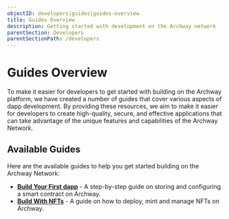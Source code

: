 ```yaml
---
objectID: developers|guides|guides-overview
title: Guides Overview
description: Getting started with development on the Archway network
parentSection: Developers
parentSectionPath: /developers
---
```


# Guides Overview

To make it easier for developers to get started with building on the Archway platform, we have created a number of guides that cover various aspects of dapp development. By providing these resources, we aim to make it easier for developers to create high-quality, secure, and effective applications that can take advantage of the unique features and capabilities of the Archway Network.

## Available Guides

Here are the available guides to help you get started building on the Archway Network:

- **[Build Your First dapp](./3.my-first-dapp/1.start.md)** - A step-by-step guide on storing and configuring a smart contract on Archway.
- **[Build With NFTs](./4.nft-project/1.start.md)** - A guide on how to deploy, mint and manage NFTs on Archway.
